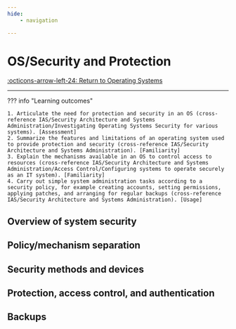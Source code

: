 ```yaml
---
hide:
    - navigation 

---
```

# OS/Security and Protection

[:octicons-arrow-left-24: Return to Operating Systems](/Bodies-of-Knowledge/Operating-Systems/)

---

??? info "Learning outcomes"

    1. Articulate the need for protection and security in an OS (cross-reference IAS/Security Architecture and Systems Administration/Investigating Operating Systems Security for various systems). [Assessment]
    2. Summarize the features and limitations of an operating system used to provide protection and security (cross-reference IAS/Security Architecture and Systems Administration). [Familiarity]
    3. Explain the mechanisms available in an OS to control access to resources (cross-reference IAS/Security Architecture and Systems Administration/Access Control/Configuring systems to operate securely as an IT system). [Familiarity]
    4. Carry out simple system administration tasks according to a security policy, for example creating accounts, setting permissions, applying patches, and arranging for regular backups (cross-reference IAS/Security Architecture and Systems Administration). [Usage]

## Overview of system security

## Policy/mechanism separation

## Security methods and devices

## Protection, access control, and authentication

## Backups